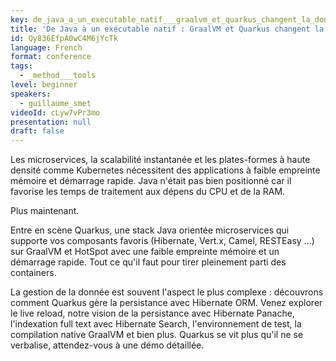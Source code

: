 ```yaml
---
key: de_java_a_un_executable_natif___graalvm_et_quarkus_changent_la_donne
title: 'De Java à un exécutable natif : GraalVM et Quarkus changent la donne'
id: Qy836EfpA0wC4M6jYcTk
language: French
format: conference
tags:
  - _method___tools
level: beginner
speakers:
  - guillaume_smet
videoId: cLyw7vPr3mo
presentation: null
draft: false
---
```

Les microservices, la scalabilité instantanée et les plates-formes à haute densité comme Kubernetes nécessitent des applications à faible empreinte mémoire et démarrage rapide. Java n'était pas bien positionné car il favorise les temps de traitement aux dépens du CPU et de la RAM.

Plus maintenant.

Entre en scène Quarkus, une stack Java orientée microservices qui supporte vos composants favoris (Hibernate, Vert.x, Camel, RESTEasy ...) sur GraalVM et HotSpot avec une faible empreinte mémoire et un démarrage rapide. Tout ce qu'il faut pour tirer pleinement parti des containers.

La gestion de la donnée est souvent l'aspect le plus complexe : découvrons comment Quarkus gère la persistance avec Hibernate ORM. Venez explorer le live reload, notre vision de la persistance avec Hibernate Panache, l'indexation full text avec Hibernate Search, l'environnement de test, la compilation native GraalVM et bien plus. Quarkus se vit plus qu'il ne se verbalise, attendez-vous à une démo détaillée.
